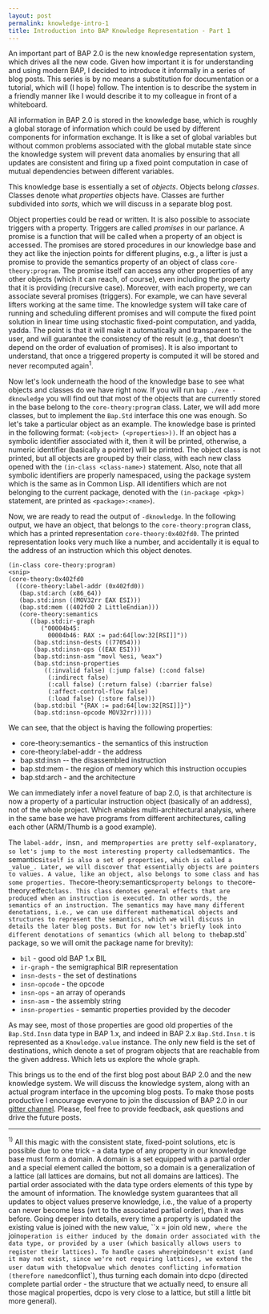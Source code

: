 ```yaml
---
layout: post
permalink: knowledge-intro-1
title: Introduction into BAP Knowledge Representation - Part 1
---
```


An important part of BAP 2.0 is the new knowledge representation system, which drives all the new code. Given how important it is for understanding and using modern BAP, I decided to introduce it informally in a series of blog posts. This series is by no means a substitution for documentation or a tutorial, which will (I hope) follow. The intention is to describe the system in a friendly manner like I would describe it to my colleague in front of a whiteboard.

All information in BAP 2.0 is stored in the knowledge base, which is roughly a global storage of information which could be used by different components for information exchange. It is like a set of global variables but without common problems associated with the global mutable state since the knowledge system will prevent data anomalies by ensuring that all updates are consistent and firing up a fixed point computation in case of mutual dependencies between different variables.

This knowledge base is essentially a set of _objects_. Objects belong _classes_. Classes denote what _properties_ objects have. Classes are further subdivided into _sorts_, which we will discuss in a separate blog post.

Object properties could be read or written. It is also possible to associate triggers with a property. Triggers are called _promises_ in our parlance. A promise is a function that will be called when a property of an object is accessed. The promises are stored procedures in our knowledge base and they act like the injection points for different plugins, e.g., a lifter is just a promise to provide the semantics property of an object of class `core-theory:program`. The promise itself can access any other properties of any other objects (which it can reach, of course), even including the property that it is providing (recursive case). Moreover, with each property, we can associate several promises (triggers). For example, we can have several lifters working at the same time. The knowledge system will take care of running and scheduling different promises and will compute the fixed point solution in linear time using stochastic fixed-point computation, and yadda, yadda. The point is that it will make it automatically and transparent to the user, and will guarantee the consistency of the result (e.g., that doesn't depend on the order of evaluation of promises). It is also important to understand, that once a triggered property is computed it will be stored and never recomputed again<sup>1</sup>.

Now let's look underneath the hood of the knowledge base to see what objects and classes do we have right now. If you will run `bap ./exe -dknowledge` you will find out that most of the objects that are currently stored in the base belong to the `core-theory:program` class. Later, we will add more classes, but to implement the `Bap.Std` interface this one was enough. So let's take a particular object as an example. The knowledge base is printed in the following format: `(<object> (<properties>))`. If an object has a symbolic identifier associated with it, then it will be printed, otherwise, a numeric identifier (basically a pointer) will be printed. The object class is not printed, but all objects are grouped by their class, with each new class opened with the `(in-class <class-name>)` statement. Also, note that all symbolic identifiers are properly namespaced, using the package system which is the same as in Common Lisp. All identifiers which are not belonging to the current package, denoted with the `(in-package <pkg>)` statement, are printed as `<package>:<name>`).

Now, we are ready to read the output of `-dknowledge`. In the following output, we have an object, that belongs to the `core-theory:program` class, which has a printed representation `core-theory:0x402fd0`. The printed representation looks very much like a number, and accidentally it is equal to the address of an instruction which this object denotes.

```
(in-class core-theory:program)
<snip>
(core-theory:0x402fd0
  ((core-theory:label-addr (0x402fd0))
   (bap.std:arch (x86_64))
   (bap.std:insn ((MOV32rr EAX ESI)))
   (bap.std:mem ((402fd0 2 LittleEndian)))
   (core-theory:semantics
      ((bap.std:ir-graph
         ("00004b45:
           00004b46: RAX := pad:64[low:32[RSI]]"))
       (bap.std:insn-dests ((77054)))
       (bap.std:insn-ops ((EAX ESI)))
       (bap.std:insn-asm "movl %esi, %eax")
       (bap.std:insn-properties
          ((:invalid false) (:jump false) (:cond false)
           (:indirect false)
           (:call false) (:return false) (:barrier false)
           (:affect-control-flow false)
           (:load false) (:store false)))
       (bap.std:bil "{RAX := pad:64[low:32[RSI]]}")
       (bap.std:insn-opcode MOV32rr)))))
```

We can see, that the object is having the following properties:

- core-theory:semantics - the semantics of this instruction
- core-theory:label-addr - the address
- bap.std:insn -- the disassembled instruction
- bap.std:mem - the region of memory which this instruction occupies
- bap.std:arch  - and the architecture

We can immediately infer a novel feature of bap 2.0, is that architecture is now a property of a particular instruction object (basically of an address), not of the whole project. Which enables multi-architectural analysis, where in the same base we have programs from different architectures, calling each other (ARM/Thumb is a good example).

The `label-addr, `insn`, and `mem` properties are pretty self-explanatory, so let's jump to the most interesting property called `semantics`. The `semantics` itself is also a set of properties, which is called a _value_. Later, we will discover that essentially objects are pointers to values. A value, like an object, also belongs to some class and has some properties. The `core-theory:semantics` property belongs to the `core-theory:effect` class. This class denotes general effects that are produced when an instruction is executed. In other words, the semantics of an instruction. The semantics may have many different denotations, i.e., we can use different mathematical objects and structures to represent the semantics, which we will discuss in details the later blog posts. But for now let's briefly look into different denotations of semantics (which all belong to the `bap.std` package, so we will omit the package name for brevity):

  - `bil` - good old BAP 1.x BIL
  - `ir-graph` - the semigraphical BIR representation
  - `insn-dests` - the set of destinations
  - `insn-opcode` - the opcode
  - `insn-ops` - an array of operands
  - `insn-asm` - the assembly string
  - `insn-properties` - semantic properties provided by the decoder

As may see, most of those properties are good old properties of the `Bap.Std.Insn` data type in BAP 1.x, and indeed in BAP 2.x `Bap.Std.Insn.t` is represented as a `Knowledge.value` instance. The only new field is the set of destinations, which denote a set of program objects that are reachable from the given address. Which lets us explore the whole graph.

This brings us to the end of the first blog post about BAP 2.0 and the new knowledge system. We will discuss the knowledge system, along with an actual program interface in the upcoming blog posts. To make those posts productive I encourage everyone to join the discussion of BAP 2.0 in our [gitter channel][1]. Please, feel free to provide feedback, ask questions and drive the future posts.


[1]: https://gitter.im/BinaryAnalysisPlatform/bap


---------------------
<sup>1)</sup> All this magic with the consistent state, fixed-point solutions, etc is possible due to one trick - a data type of any property in our knowledge base must form a domain. A domain is a set equipped with a partial order and a special element called the bottom, so a domain is a generalization of a lattice (all lattices are domains, but not all domains are lattices). The partial order associated with the data type orders elements of this type by the amount of information. The knowledge system guarantees that all updates to object values preserve knowledge, i.e., the value of a property can never become less (wrt to the associated partial order), than it was before. Going deeper into details, every time a property is updated the existing value is joined with the new value, ``x = join old new`, where the `join` operation is either induced by the domain order associated with the data type, or provided by a user (which basically allows users to register their lattices). To handle cases where `join` doesn't exist (and it may not exist, since we're not requiring lattices), we extend the user datum with the `top` value which denotes conflicting information (therefore named `conflict`), thus turning each domain into dcpo (directed complete partial order - the structure that we actually need, to ensure all those magical properties, dcpo is very close to a lattice, but still a little bit more general).
